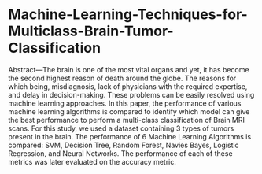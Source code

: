 # Machine-Learning-Techniques-for-Multiclass-Brain-Tumor-Classification

 Abstract—The brain is one of the most vital organs and yet, it has become the second highest reason of death around the globe. The reasons for which being, misdiagnosis, lack of physicians with the required expertise, and delay in decision-making. These problems can be easily resolved using machine learning approaches. In this paper, the performance of various machine learning algorithms is compared to identify which model can give the best performance to perform a multi-class classification of Brain MRI scans. For this study, we used a dataset containing 3 types of tumors present in the brain. The performance of 6 Machine Learning Algorithms is compared: SVM, Decision Tree, Random Forest, Navies Bayes, Logistic Regression, and Neural Networks. The performance of each of these metrics was later evaluated on the accuracy metric.
